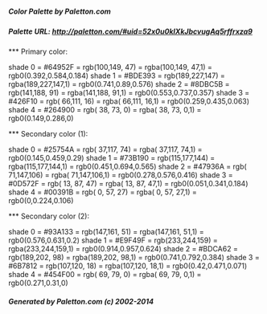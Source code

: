 
#####  Color Palette by Paletton.com
#####  Palette URL: http://paletton.com/#uid=52x0u0klXkJbcvugAq5rffrxza9


*** Primary color:

   shade 0 = #64952F = rgb(100,149, 47) = rgba(100,149, 47,1) = rgb0(0.392,0.584,0.184)
   shade 1 = #BDE393 = rgb(189,227,147) = rgba(189,227,147,1) = rgb0(0.741,0.89,0.576)
   shade 2 = #8DBC5B = rgb(141,188, 91) = rgba(141,188, 91,1) = rgb0(0.553,0.737,0.357)
   shade 3 = #426F10 = rgb( 66,111, 16) = rgba( 66,111, 16,1) = rgb0(0.259,0.435,0.063)
   shade 4 = #264900 = rgb( 38, 73,  0) = rgba( 38, 73,  0,1) = rgb0(0.149,0.286,0)

*** Secondary color (1):

   shade 0 = #25754A = rgb( 37,117, 74) = rgba( 37,117, 74,1) = rgb0(0.145,0.459,0.29)
   shade 1 = #73B190 = rgb(115,177,144) = rgba(115,177,144,1) = rgb0(0.451,0.694,0.565)
   shade 2 = #47936A = rgb( 71,147,106) = rgba( 71,147,106,1) = rgb0(0.278,0.576,0.416)
   shade 3 = #0D572F = rgb( 13, 87, 47) = rgba( 13, 87, 47,1) = rgb0(0.051,0.341,0.184)
   shade 4 = #00391B = rgb(  0, 57, 27) = rgba(  0, 57, 27,1) = rgb0(0,0.224,0.106)

*** Secondary color (2):

   shade 0 = #93A133 = rgb(147,161, 51) = rgba(147,161, 51,1) = rgb0(0.576,0.631,0.2)
   shade 1 = #E9F49F = rgb(233,244,159) = rgba(233,244,159,1) = rgb0(0.914,0.957,0.624)
   shade 2 = #BDCA62 = rgb(189,202, 98) = rgba(189,202, 98,1) = rgb0(0.741,0.792,0.384)
   shade 3 = #6B7812 = rgb(107,120, 18) = rgba(107,120, 18,1) = rgb0(0.42,0.471,0.071)
   shade 4 = #454F00 = rgb( 69, 79,  0) = rgba( 69, 79,  0,1) = rgb0(0.271,0.31,0)


#####  Generated by Paletton.com (c) 2002-2014
